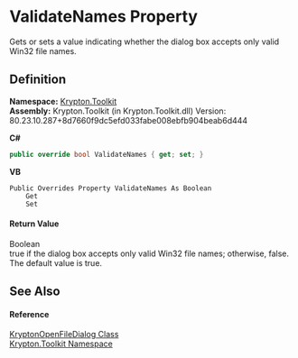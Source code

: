 # ValidateNames Property


Gets or sets a value indicating whether the dialog box accepts only valid Win32 file names.



## Definition
**Namespace:** <a href="79d2eac2-21f4-54ff-7552-b20c33c30600.md">Krypton.Toolkit</a>  
**Assembly:** Krypton.Toolkit (in Krypton.Toolkit.dll) Version: 80.23.10.287+8d7660f9dc5efd033fabe008ebfb904beab6d444

**C#**
``` C#
public override bool ValidateNames { get; set; }
```
**VB**
``` VB
Public Overrides Property ValidateNames As Boolean
	Get
	Set
```



#### Return Value
Boolean  
true if the dialog box accepts only valid Win32 file names; otherwise, false. The default value is true.

## See Also


#### Reference
<a href="ea2879d6-3bf6-ae5d-edb4-d54efadc0557.md">KryptonOpenFileDialog Class</a>  
<a href="79d2eac2-21f4-54ff-7552-b20c33c30600.md">Krypton.Toolkit Namespace</a>  
